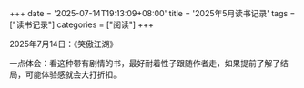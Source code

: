 +++
date = '2025-07-14T19:13:09+08:00'
title = '2025年5月读书记录'
tags = ["读书记录"]
categories = ["阅读"]
+++

2025年7月14日：《笑傲江湖》

一点体会：看这种带有剧情的书，最好耐着性子跟随作者走，如果提前了解了结局，可能体验感就会大打折扣。
